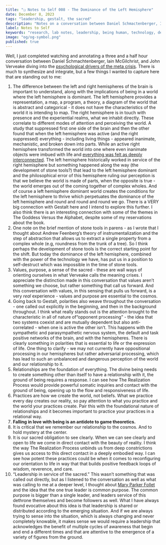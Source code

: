 ```yaml
---
title: "❏ Notes to Self 008 - The Dominance of the Left Hemisphere"
date: December 8, 2023
tags: "leadership, gestalt, the sacred"
description: "Notes on a conversation between Daniel Schmactenberger, Iain McGilchrist, and John Verveake"
label: Notes to Self
keywords: "research, lab notes, leadership, being human, technology, design, cosmology, worlding"
image: "og/og-symbol.png"
published: true
---
```


Well, I just completed watching and annotating a three and a half hour conversation between Daniel Schmachtenberger, Iain McGilchrist, and John Verveake diving into the [psychological drivers of the meta crisis](https://youtu.be/-6V0qmDZ2gg?si=mfN9puqg25N3nsic). There is much to synthesize and integrate, but a few things I wanted to capture here that are standing out to me:

1. The difference between the left and right hemispheres of the brain is important to understand, along with the implications of being in a world where the left hemisphere is dominant. The left hemisphere provides a representation, a map, a program, a theory, a diagram of the world that is abstract and categorical - it does not have the characteristics of the world it is intending to map. The right hemisphere is in touch with presence and the experiential realms, what we inhabit directly. These correlate to different modes of attention and perceiving the world. A study that suppressed first one side of the brain and then the other found that when the left hemisphere was active (and the right suppressed) everything - including living things - appeared inanimate, mechanistic, and broken down into parts. While an active right hemisphere transformed the world into one where even inanimate objects were imbued with life and [everything was felt as deeply interconnected](https://www.ted.com/talks/jill_bolte_taylor_my_stroke_of_insight?language=en). The left hemisphere historically worked in service of the right hemisphere but something happened along the way (the development of stone tools?) that lead to the left hemisphere dominant and the philosophical error of this hemisphere ruling our perception is that we believe the world is made of parts, when the opposite is true - the world emerges out of the coming together of complex wholes. And of course a left hemisphere dominant world creates the conditions for the left hemisphere to thrive which perpetuates the dominance of the left hemisphere and round and round and round we go. There is a VERY big connection with Gestalt here and I intend to explore this further. I also think there is an interesting connection with some of the themes in The Goddess Versus the Alphabet, despite some of my reservations about the book.
2. One note on the brief mention of stone tools in parens - as I wrote that I thought about Andrew Feenberg’s theory of instrumentalization and the step of abstraction that allows us to extract a single property from a complex whole (e.g, roundness from the trunk of a tree). So I think perhaps the development of stone tools is the correct starting point for the shift. But today the dominance of the left hemisphere, combined with the power of the technology we have, has put us in a position to self-destruct which was impossible in the time of stone tools.
3. Values, purpose, a sense of the sacred - these are wall ways of orienting ourselves in what Verveake calls the meaning crises. I appreciate the distinction made in this conversation that values aren’t something we choose, but rather something that call us forward. And this conversation with values, in this sensing that pulls us forward, is a very _real_ experience - values and purpose are essential to the cosmos.
4. Going back to Gestalt, polarities also weave throughout the conversation - one called out explicitly in the beginning, and then in the background throughout. I think what really stands out is the attention brought to the characteristic in all of nature of“opponent processing” - the idea that two systems coexist and are mutually dependent but also anti-correlated - when one is active the other isn’t. This happens with the sympathetic and parasympathetic nervous system, the default and task positive networks of the brain, and with the hemispheres. There is clearly something in polarities that is essential to life or the expression of life. One thing to clarify - we may not currently have oppositional processing in our hemispheres but rather adversarial processing, which has lead to such an unbalanced and dangerous perception of the world and our relationship to it.
5. Relationships are the foundation of everything. The divine being needs to create something other than itself to have a relationship with it, the ground of being requires a response. I can see how The Realization Process would provide powerful somatic inquiries and contact with the ground of being, opening up to the flow and responsiveness of life.
6. Practices are how we create the world, not beliefs. What we practice every day creates our reality, so pay attention to what you practice and the world your practices create. Pair this with the foundational nature of relationships and it becomes important to practice your practices in a relational way.
7. **Falling in love with being is an antidote to game theoretics.**
8. It is critical that we remember our relationship to the cosmos. And to hold mystery at the center.
9. It is our sacred obligation to see clearly. When we can see clearly and open to life we come in direct contact with the beauty of reality. I think the way The Realization Process unbinds us from deep constrictions gives us access to this direct contact in a deeply embodied way. I can see how potent these practices could be when it comes to reconfiguring our orientation to life in way that that builds positive feedback loops of wisdom, reverence, and care.
10. “Leadership in service of the sacred.” This wasn’t something that was called out directly, but as I listened to the conversation as well as what was calling to me at a deeper level, I thought about [Mary Parker Follet](https://methodandmatter.com/notes/003/) and the idea that the one true leader is common purpose. The common purpose is bigger than a single leader, and leaders service of this dethrone themselves and become followers as well. What I have always found evocative about this idea is that leadership is shared or distributed according to the emerging situation. And if we are always trying to sense into the situation, which is always changing and never completely knowable, it makes sense we would require a leadership that acknowledges the benefit of multiple cycles of awareness that begin and end a different times and that are attentive to the emergence of a variety of figures from the ground.
